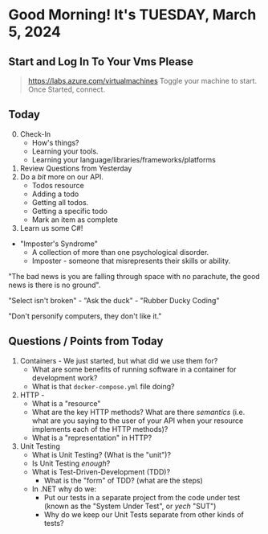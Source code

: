 # Good Morning! It's TUESDAY, March 5, 2024

## Start and Log In To Your Vms Please

> https://labs.azure.com/virtualmachines
> Toggle your machine to start.
> Once Started, connect.


## Today

0. Check-In
    - How's things?
    - Learning your tools.
    - Learning your language/libraries/frameworks/platforms
1. Review Questions from Yesterday
2. Do a *bit* more on our API.
    - Todos resource
    - Adding a todo
    - Getting all todos.
    - Getting a specific todo
    - Mark an item as complete
3. Learn us some C#!


- "Imposter's Syndrome"
    - A collection of more than one psychological disorder.
    - Imposter - someone that misrepresents their skills or ability.

"The bad news is you are falling through space with no parachute, the good news is there is no ground".

"Select isn't broken" - 
"Ask the duck" - "Rubber Ducky Coding"

"Don't personify computers, they don't like it."

## Questions / Points from Today

1. Containers - We just started, but what did we use them for?
    - What are some benefits of running software in a container for development work?
    - What is that `docker-compose.yml` file doing?
2. HTTP - 
    - What is a "resource"
    - What are the key HTTP methods? What are there *semantics* (i.e. what are you saying to the user of your API when your resource implements each of the HTTP methods)?
    - What is a "representation" in HTTP?
3. Unit Testing
    - What is Unit Testing? (What is the "unit")?
    - Is Unit Testing *enough*?
    - What is Test-Driven-Development (TDD)?
        - What is the "form" of TDD? (what are the steps)
    - In .NET why do we:
        - Put our tests in a separate project from the code under test (known as the "System Under Test", or *yech* "SUT")
        - Why do we keep our Unit Tests separate from other kinds of tests?